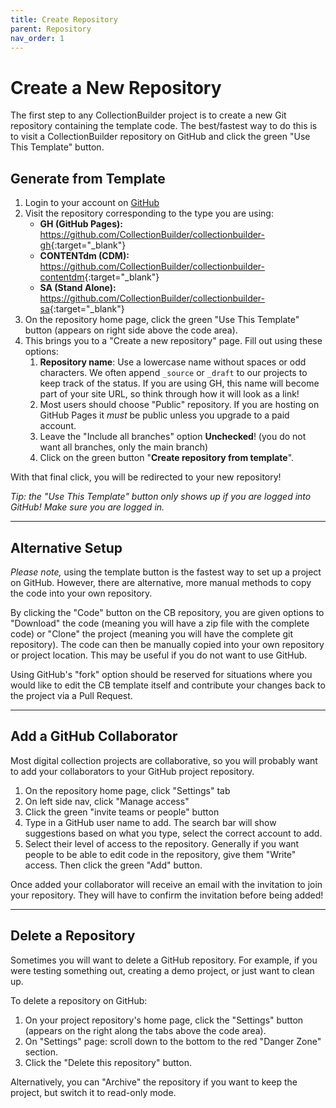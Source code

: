 ```yaml
---
title: Create Repository
parent: Repository
nav_order: 1
---
```


# Create a New Repository

The first step to any CollectionBuilder project is to create a new Git repository containing the template code.
The best/fastest way to do this is to visit a CollectionBuilder repository on GitHub and click the green "Use This Template" button.

## Generate from Template

1. Login to your account on [GitHub](https://github.com)
2. Visit the repository corresponding to the type you are using: 
    - **GH (GitHub Pages):** <https://github.com/CollectionBuilder/collectionbuilder-gh>{:target="_blank"}
    - **CONTENTdm (CDM):** <https://github.com/CollectionBuilder/collectionbuilder-contentdm>{:target="_blank"} 
    - **SA (Stand Alone):** <https://github.com/CollectionBuilder/collectionbuilder-sa>{:target="_blank"} 
3. On the repository home page, click the green "Use This Template" button (appears on right side above the code area).
4. This brings you to a "Create a new repository" page. Fill out using these options:
    1. **Repository name**: Use a lowercase name without spaces or odd characters. We often append `_source` or `_draft` to our projects to keep track of the status. If you are using GH, this name will become part of your site URL, so think through how it will look as a link!
    2. Most users should choose "Public" repository. If you are hosting on GitHub Pages it *must* be public unless you upgrade to a paid account.
    3. Leave the "Include all branches" option **Unchecked**! (you do not want all branches, only the main branch)
    4. Click on the green button "**Create repository from template**". 
    
With that final click, you will be redirected to your new repository!

*Tip: the "Use This Template" button only shows up if you are logged into GitHub! Make sure you are logged in.*

------------

## Alternative Setup

*Please note,* using the template button is the fastest way to set up a project on GitHub. 
However, there are alternative, more manual methods to copy the code into your own repository.

By clicking the "Code" button on the CB repository, you are given options to "Download" the code (meaning you will have a zip file with the complete code) or "Clone" the project (meaning you will have the complete git repository).
The code can then be manually copied into your own repository or project location.
This may be useful if you do not want to use GitHub.

Using GitHub's "fork" option should be reserved for situations where you would like to edit the CB template itself and contribute your changes back to the project via a Pull Request.

------------

## Add a GitHub Collaborator

Most digital collection projects are collaborative, so you will probably want to add your collaborators to your GitHub project repository.

1. On the repository home page, click "Settings" tab
2. On left side nav, click "Manage access"
3. Click the green "invite teams or people" button
4. Type in a GitHub user name to add. The search bar will show suggestions based on what you type, select the correct account to add.
5. Select their level of access to the repository. Generally if you want people to be able to edit code in the repository, give them "Write" access. Then click the green "Add" button.

Once added your collaborator will receive an email with the invitation to join your repository.
They will have to confirm the invitation before being added!

------------

## Delete a Repository

Sometimes you will want to delete a GitHub repository. 
For example, if you were testing something out, creating a demo project, or just want to clean up.

To delete a repository on GitHub:

1. On your project repository's home page, click the "Settings" button (appears on the right along the tabs above the code area).
2. On "Settings" page: scroll down to the bottom to the red "Danger Zone" section.
3. Click the "Delete this repository" button. 

Alternatively, you can "Archive" the repository if you want to keep the project, but switch it to read-only mode.
